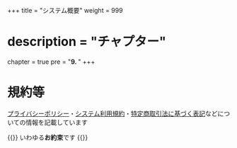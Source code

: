 +++
title = "システム概要"
weight = 999
# description = "チャプター"
chapter = true
pre = "<b>9. </b>"
+++


# 規約等

[プライバシーポリシー](/system/privacy-policy/)・[システム利用規約](/system/agree)・[特定商取引法に基づく表記](/system/business-deal/)などについての情報を記載しています


{{<alice pos="right" icon="here">}}
いわゆる**お約束**です
{{</alice>}}